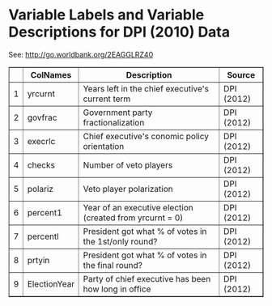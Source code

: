 # Variable Labels and Variable Descriptions for DPI (2010) Data
 See: <http://go.worldbank.org/2EAGGLRZ40>

 <!-- html table generated in R 3.0.2 by xtable 1.7-1 package -->
<!-- Mon Jan 27 10:28:24 2014 -->
<TABLE border=1>
<TR> <TH>  </TH> <TH> ColNames </TH> <TH> Description </TH> <TH> Source </TH>  </TR>
  <TR> <TD align="right"> 1 </TD> <TD> yrcurnt </TD> <TD> Years left in the chief executive's current term </TD> <TD> DPI (2012) </TD> </TR>
  <TR> <TD align="right"> 2 </TD> <TD> govfrac </TD> <TD> Government party fractionalization </TD> <TD> DPI (2012) </TD> </TR>
  <TR> <TD align="right"> 3 </TD> <TD> execrlc </TD> <TD> Chief executive's conomic policy orientation </TD> <TD> DPI (2012) </TD> </TR>
  <TR> <TD align="right"> 4 </TD> <TD> checks </TD> <TD> Number of veto players </TD> <TD> DPI (2012) </TD> </TR>
  <TR> <TD align="right"> 5 </TD> <TD> polariz </TD> <TD> Veto player polarization </TD> <TD> DPI (2012) </TD> </TR>
  <TR> <TD align="right"> 6 </TD> <TD> percent1 </TD> <TD> Year of an executive election (created from yrcurnt = 0) </TD> <TD> DPI (2012) </TD> </TR>
  <TR> <TD align="right"> 7 </TD> <TD> percentl </TD> <TD> President got what % of votes in the 1st/only round? </TD> <TD> DPI (2012) </TD> </TR>
  <TR> <TD align="right"> 8 </TD> <TD> prtyin </TD> <TD> President got what % of votes in the final round? </TD> <TD> DPI (2012) </TD> </TR>
  <TR> <TD align="right"> 9 </TD> <TD> ElectionYear </TD> <TD> Party of chief executive has been how long in office </TD> <TD> DPI (2012) </TD> </TR>
   </TABLE>
